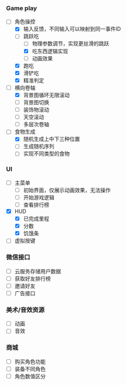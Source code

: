 ### Game play
- [ ] 角色操控
    - [x] 输入反馈，不同输入可以映射到同一事件ID
    - [ ] 跳跃吃
        - [ ] 物理参数调节，实现更丝滑的跳跃
        - [x] 吃东西逻辑实现
        - [ ] 动画效果
    - [x] 跑吃
    - [x] 滑铲吃
    - [x] 精准判定
- [ ] 横向卷轴
    - [x]  背景图循环无限滚动
    - [ ]  背景图切换
    - [ ]  装饰物滚动
    - [ ]  天空滚动
    - [ ]  多层次卷轴
- [ ]  食物生成
    - [x]  随机生成上中下三种位置
    - [ ]  生成随机序列
    - [ ]  实现不同类型的食物
### UI
- [ ] 主菜单
    - [ ] 初始界面，仅展示动画效果，无法操作
    - [ ] 开始游戏逻辑
    - [ ] 查看排行榜
- [x] HUD
    - [x] 已完成里程
    - [x] 分数
    - [x] 饥饿条
- [ ] 虚拟按键
### 微信接口
- [ ] 云服务存储用户数据
- [ ] 获取好友排行榜
- [ ] 邀请好友
- [ ] 广告接口
### 美术/音效资源
- [ ] 动画
- [ ] 音效
### 商城
- [ ] 购买角色功能
- [ ] 装备不同角色
- [ ] 角色数值区分